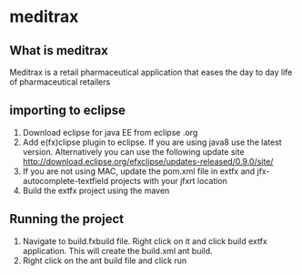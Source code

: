 meditrax
========
What is meditrax
----------------
Meditrax is a retail pharmaceutical application that eases the day to day life of pharmaceutical retailers

importing to eclipse
---------------------
1. Download eclipse for java EE from eclipse .org
2. Add e(fx)clipse plugin to eclipse. If you are using java8 use the latest version. Alternatively you can use the following update site
http://download.eclipse.org/efxclipse/updates-released/0.9.0/site/
3. If you are not using MAC, update the pom.xml file in extfx and jfx-autocomplete-textfield projects with your jfxrt location
4. Build the extfx project using the maven

Running the project
------------------
1. Navigate to build.fxbuild file. Right click on it and click build extfx application. This will create the build.xml ant build.
2. Right click on the ant build file and click run
